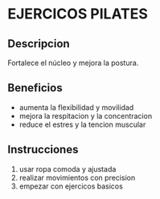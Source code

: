 # EJERCICOS PILATES

## Descripcion
Fortalece el núcleo y mejora la postura.

## Beneficios
 - aumenta la flexibilidad y movilidad
 - mejora la respitacion y la concentracion
 - reduce el estres y la tencion muscular

 ## Instrucciones
 1. usar ropa comoda y ajustada
 2. realizar movimientos con precision 
 3. empezar con ejercicos basicos

 ## 